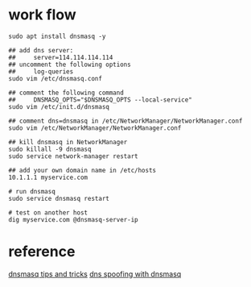# work flow

```shell
sudo apt install dnsmasq -y

## add dns server: 
##     server=114.114.114.114
## uncomment the following options
##     log-queries
sudo vim /etc/dnsmasq.conf

## comment the following command
##     DNSMASQ_OPTS="$DNSMASQ_OPTS --local-service"
sudo vim /etc/init.d/dnsmasq

## comment dns=dnsmasq in /etc/NetworkManager/NetworkManager.conf
sudo vim /etc/NetworkManager/NetworkManager.conf

## kill dnsmasq in NetworkManager
sudo killall -9 dnsmasq
sudo service network-manager restart

## add your own domain name in /etc/hosts
10.1.1.1 myservice.com

# run dnsmasq
sudo service dnsmasq restart

# test on another host
dig myservice.com @dnsmasq-server-ip

```

# reference

[dnsmasq tips and tricks](https://www.linux.com/learn/intro-to-linux/2018/2/advanced-dnsmasq-tips-and-tricks)
[dns spoofing with dnsmasq](https://www.linux.com/learn/intro-to-linux/2017/7/dns-spoofing-dnsmasq)

